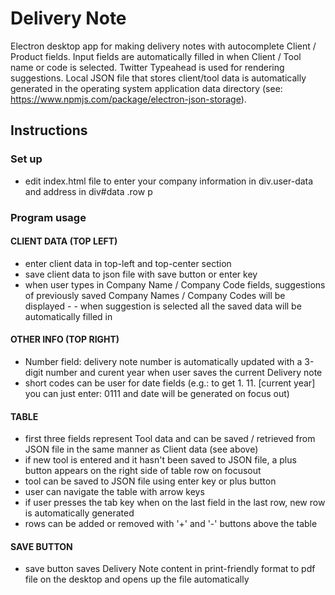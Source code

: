 # Delivery Note
Electron desktop app for making delivery notes with autocomplete Client / Product fields.
Input fields are automatically filled in when Client / Tool name or code is selected.
Twitter Typeahead is used for rendering suggestions.
Local JSON file that stores client/tool data is automatically generated in the operating system application data directory (see: https://www.npmjs.com/package/electron-json-storage).

## Instructions

### Set up
- edit index.html file to enter your company information in div.user-data and address in div#data .row p

### Program usage

#### CLIENT DATA (TOP LEFT)

- enter client data in top-left and top-center section
- save client data to json file with save button or enter key
- when user types in Company Name / Company Code fields, suggestions of previously saved Company Names / Company Codes will be displayed - - when suggestion is selected all the saved data will be automatically filled in

#### OTHER INFO (TOP RIGHT)

- Number field: delivery note number is automatically updated with a 3-digit number and curent year when user saves the current Delivery note
- short codes can be user for date fields (e.g.: to get 1. 11. [current year] you can just enter: 0111 and date will be generated on focus out)

#### TABLE

- first three fields represent Tool data and can be saved / retrieved from JSON file in the same manner as Client data (see above)
- if new tool is entered and it hasn't been saved to JSON file, a plus button appears on the right side of table row on focusout
- tool can be saved to JSON file using enter key or plus button
- user can navigate the table with arrow keys
- if user presses the tab key when on the last field in the last row, new row is automatically generated
- rows can be added or removed with '+' and '-' buttons above the table

#### SAVE BUTTON

- save button saves Delivery Note content in print-friendly format to pdf file on the desktop and opens up the file automatically
